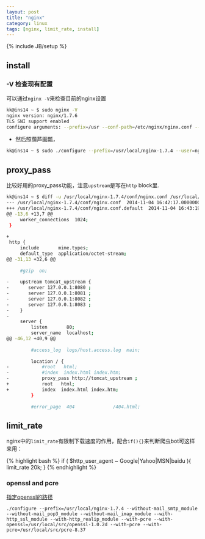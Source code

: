 ```yaml
---
layout: post
title: "nginx"
category: linux
tags: [nginx, limit_rate, install]
---
```

{% include JB/setup %}

## install

### -V 检查现有配置
可以通过`nginx -V`来检查目前的nginx设置

```bash
kk@ins14 ~ $ sudo nginx -V
nginx version: nginx/1.7.6
TLS SNI support enabled
configure arguments: --prefix=/usr --conf-path=/etc/nginx/nginx.conf --error-log-path=/var/log/nginx/error_log --pid-path=/run/nginx.pid --lock-path=/run/lock/nginx.lock --with-cc-opt=-I/usr/include --with-ld-opt=-L/usr/lib64 --http-log-path=/var/log/nginx/access_log --http-client-body-temp-path=//var/lib/nginx/tmp/client --http-proxy-temp-path=//var/lib/nginx/tmp/proxy --http-fastcgi-temp-path=//var/lib/nginx/tmp/fastcgi --http-scgi-temp-path=//var/lib/nginx/tmp/scgi --http-uwsgi-temp-path=//var/lib/nginx/tmp/uwsgi --with-ipv6 --with-pcre --with-http_realip_module --with-http_ssl_module --without-mail_imap_module --without-mail_pop3_module --without-mail_smtp_module --user=nginx --group=nginx
```

* 然后照葫芦画瓢，

```bash
kk@ins14 ~ $ sudo ./configure --prefix=/usr/local/nginx-1.7.4 --user=nginx --group=nginx --without-mail_smtp_module --without-mail_pop3_module --without-mail_imap_module --with-http_ssl_module --with-http_realip_module --with-pcre --with-ipv6
```

## proxy_pass

比较好用的proxy_pass功能，注意`upstream`是写在`http` block里.

```bash
kk@ins14 ~ $ diff -u /usr/local/nginx-1.7.4/conf/nginx.conf /usr/local/nginx-1.7.4/conf/nginx.conf.default 
--- /usr/local/nginx-1.7.4/conf/nginx.conf  2014-11-04 16:42:17.000000000 +0800
+++ /usr/local/nginx-1.7.4/conf/nginx.conf.default  2014-11-04 16:43:19.730432230 +0800
@@ -13,6 +13,7 @@
     worker_connections  1024;
 }
 
+
 http {
     include       mime.types;
     default_type  application/octet-stream;
@@ -31,13 +32,6 @@
 
     #gzip  on;
 
-    upstream tomcat_upstream {
-       server 127.0.0.1:8080 ;
-       server 127.0.0.1:8081 ;
-       server 127.0.0.1:8082 ;
-       server 127.0.0.1:8083 ;
-    }
-
     server {
         listen       80;
         server_name  localhost;
@@ -46,12 +40,9 @@
 
         #access_log  logs/host.access.log  main;
 
         location / {
-            #root   html;
-            #index  index.html index.htm;
-            proxy_pass http://tomcat_upstream ;
+            root   html;
+            index  index.html index.htm;
         }
 
         #error_page  404              /404.html;
```

## limit_rate
nginx中的`limit_rate`有限制下载速度的作用，配合`if(){}`来判断爬虫bot可这样来用：

{% highlight bash %}
    if ( $http_user_agent ~ Google|Yahoo|MSN|baidu ){
        limit_rate 20k;
    }
{% endhighlight %}

### openssl and pcre

[指定openssl的路径](https://dwradcliffe.com/2013/10/04/custom-openssl-with-nginx.html)

```
./configure --prefix=/usr/local/nginx-1.7.4 --without-mail_smtp_module --without-mail_pop3_module --without-mail_imap_module --with-http_ssl_module --with-http_realip_module --with-pcre --with-openssl=/usr/local/src/openssl-1.0.2d --with-pcre --with-pcre=/usr/local/src/pcre-8.37
```
